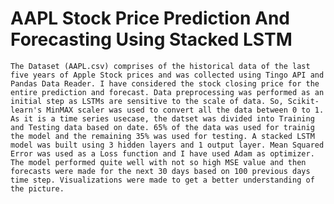 # AAPL Stock Price Prediction And Forecasting Using Stacked LSTM

```The Dataset (AAPL.csv) comprises of the historical data of the last five years of Apple Stock prices and was collected using Tingo API and Pandas Data Reader. I have considered the stock closing price for the entire prediction and forecast. Data preprocessing was performed as an initial step as LSTMs are sensitive to the scale of data. So, Scikit- learn's MinMAX scaler was used to convert all the data between 0 to 1. As it is a time series usecase, the datset was divided into Training and Testing data based on date. 65% of the data was used for trainig the model and the remaining 35% was used for testing. A stacked LSTM model was built using 3 hidden layers and 1 output layer. Mean Squared Error was used as a Loss function and I have used Adam as optimizer. The model performed quite well with not so high MSE value and then forecasts were made for the next 30 days based on 100 previous days time step. Visualizations were made to get a better understanding of the picture.``` 

